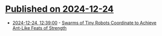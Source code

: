 # [Published on 2024-12-24](index.md)

* [2024-12-24, 12:39:00](https://soylentnews.org/article.pl?sid=24/12/23/041236&from=rss) - [Swarms of Tiny Robots Coordinate to Achieve Ant-Like Feats of Strength](https://soylentnews.org/article.pl?sid=24/12/23/041236&from=rss)
